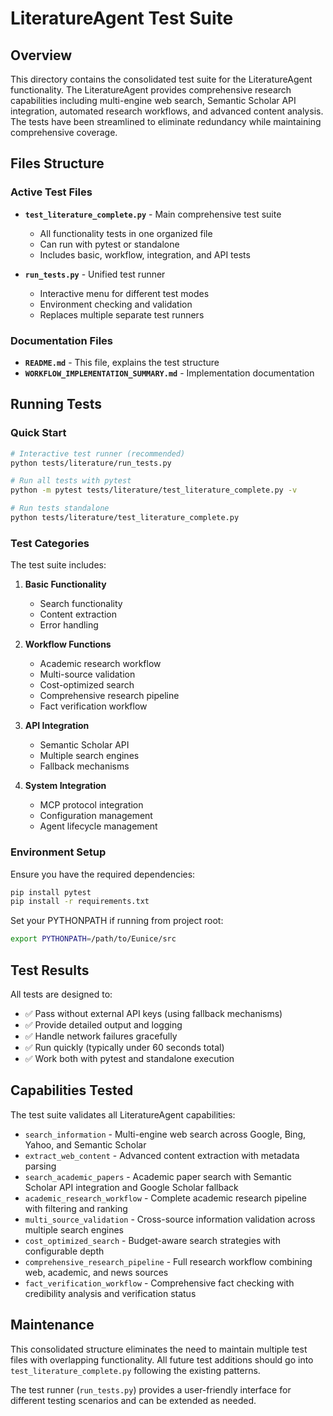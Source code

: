 # LiteratureAgent Test Suite

## Overview

This directory contains the consolidated test suite for the LiteratureAgent functionality. The LiteratureAgent provides comprehensive research capabilities including multi-engine web search, Semantic Scholar API integration, automated research workflows, and advanced content analysis. The tests have been streamlined to eliminate redundancy while maintaining comprehensive coverage.

## Files Structure

### Active Test Files

- **`test_literature_complete.py`** - Main comprehensive test suite

  - All functionality tests in one organized file
  - Can run with pytest or standalone
  - Includes basic, workflow, integration, and API tests

- **`run_tests.py`** - Unified test runner
  - Interactive menu for different test modes
  - Environment checking and validation
  - Replaces multiple separate test runners

### Documentation Files

- **`README.md`** - This file, explains the test structure
- **`WORKFLOW_IMPLEMENTATION_SUMMARY.md`** - Implementation documentation

## Running Tests

### Quick Start

```bash
# Interactive test runner (recommended)
python tests/literature/run_tests.py

# Run all tests with pytest
python -m pytest tests/literature/test_literature_complete.py -v

# Run tests standalone
python tests/literature/test_literature_complete.py
```

### Test Categories

The test suite includes:

1. **Basic Functionality**

   - Search functionality
   - Content extraction
   - Error handling

2. **Workflow Functions**

   - Academic research workflow
   - Multi-source validation
   - Cost-optimized search
   - Comprehensive research pipeline
   - Fact verification workflow

3. **API Integration**

   - Semantic Scholar API
   - Multiple search engines
   - Fallback mechanisms

4. **System Integration**
   - MCP protocol integration
   - Configuration management
   - Agent lifecycle management

### Environment Setup

Ensure you have the required dependencies:

```bash
pip install pytest
pip install -r requirements.txt
```

Set your PYTHONPATH if running from project root:

```bash
export PYTHONPATH=/path/to/Eunice/src
```

## Test Results

All tests are designed to:

- ✅ Pass without external API keys (using fallback mechanisms)
- ✅ Provide detailed output and logging
- ✅ Handle network failures gracefully
- ✅ Run quickly (typically under 60 seconds total)
- ✅ Work both with pytest and standalone execution

## Capabilities Tested

The test suite validates all LiteratureAgent capabilities:

- `search_information` - Multi-engine web search across Google, Bing, Yahoo, and Semantic Scholar
- `extract_web_content` - Advanced content extraction with metadata parsing
- `search_academic_papers` - Academic paper search with Semantic Scholar API integration and Google Scholar fallback
- `academic_research_workflow` - Complete academic research pipeline with filtering and ranking
- `multi_source_validation` - Cross-source information validation across multiple search engines
- `cost_optimized_search` - Budget-aware search strategies with configurable depth
- `comprehensive_research_pipeline` - Full research workflow combining web, academic, and news sources
- `fact_verification_workflow` - Comprehensive fact checking with credibility analysis and verification status

## Maintenance

This consolidated structure eliminates the need to maintain multiple test files with overlapping functionality. All future test additions should go into `test_literature_complete.py` following the existing patterns.

The test runner (`run_tests.py`) provides a user-friendly interface for different testing scenarios and can be extended as needed.
